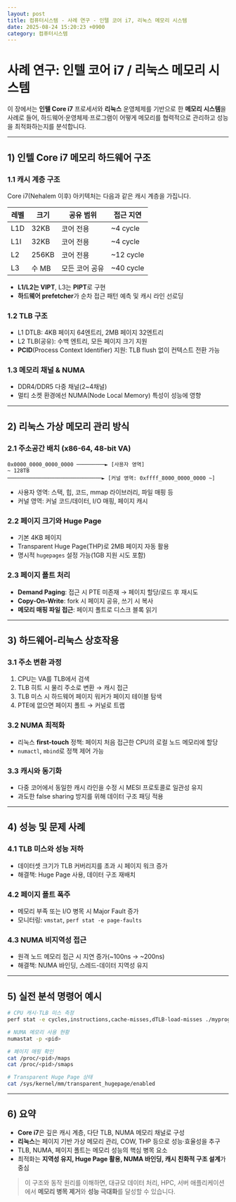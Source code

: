 ```yaml
---
layout: post
title: 컴퓨터시스템 - 사례 연구 - 인텔 코어 i7, 리눅스 메모리 시스템
date: 2025-08-24 15:20:23 +0900
category: 컴퓨터시스템
---
```

# 사례 연구: 인텔 코어 i7 / 리눅스 메모리 시스템

이 장에서는 **인텔 Core i7** 프로세서와 **리눅스** 운영체제를 기반으로 한 **메모리 시스템**을 사례로 들어, 하드웨어·운영체제·프로그램이 어떻게 메모리를 협력적으로 관리하고 성능을 최적화하는지를 분석합니다.

---

## 1) 인텔 Core i7 메모리 하드웨어 구조

### 1.1 캐시 계층 구조
Core i7(Nehalem 이후) 아키텍처는 다음과 같은 캐시 계층을 가집니다.

| 레벨 | 크기 | 공유 범위 | 접근 지연 |
|------|------|----------|-----------|
| L1D  | 32KB | 코어 전용 | ~4 cycle |
| L1I  | 32KB | 코어 전용 | ~4 cycle |
| L2   | 256KB | 코어 전용 | ~12 cycle |
| L3   | 수 MB | 모든 코어 공유 | ~40 cycle |

- **L1/L2는 VIPT**, L3는 **PIPT**로 구현
- **하드웨어 prefetcher**가 순차 접근 패턴 예측 및 캐시 라인 선로딩

### 1.2 TLB 구조
- L1 DTLB: 4KB 페이지 64엔트리, 2MB 페이지 32엔트리
- L2 TLB(공유): 수백 엔트리, 모든 페이지 크기 지원
- **PCID**(Process Context Identifier) 지원: TLB flush 없이 컨텍스트 전환 가능

### 1.3 메모리 채널 & NUMA
- DDR4/DDR5 다중 채널(2~4채널)
- 멀티 소켓 환경에선 NUMA(Node Local Memory) 특성이 성능에 영향

---

## 2) 리눅스 가상 메모리 관리 방식

### 2.1 주소공간 배치 (x86-64, 48-bit VA)
```
0x0000_0000_0000_0000 ─────────► [사용자 영역]
~ 128TB
──────────────────────────────► [커널 영역: 0xffff_8000_0000_0000 ~]
```
- 사용자 영역: 스택, 힙, 코드, mmap 라이브러리, 파일 매핑 등
- 커널 영역: 커널 코드/데이터, I/O 매핑, 페이지 캐시

### 2.2 페이지 크기와 Huge Page
- 기본 4KB 페이지
- Transparent Huge Page(THP)로 2MB 페이지 자동 활용
- 명시적 `hugepages` 설정 가능(1GB 지원 시도 포함)

### 2.3 페이지 폴트 처리
- **Demand Paging**: 접근 시 PTE 미존재 → 페이지 할당/로드 후 재시도
- **Copy-On-Write**: fork 시 페이지 공유, 쓰기 시 복사
- **메모리 매핑 파일 접근**: 페이지 폴트로 디스크 블록 읽기

---

## 3) 하드웨어-리눅스 상호작용

### 3.1 주소 변환 과정
1. CPU는 VA를 TLB에서 검색
2. TLB 히트 시 물리 주소로 변환 → 캐시 접근
3. TLB 미스 시 하드웨어 페이지 워커가 페이지 테이블 탐색
4. PTE에 없으면 페이지 폴트 → 커널로 트랩

### 3.2 NUMA 최적화
- 리눅스 **first-touch** 정책: 페이지 처음 접근한 CPU의 로컬 노드 메모리에 할당
- `numactl`, `mbind`로 정책 제어 가능

### 3.3 캐시와 동기화
- 다중 코어에서 동일한 캐시 라인을 수정 시 MESI 프로토콜로 일관성 유지
- 과도한 false sharing 방지를 위해 데이터 구조 패딩 적용

---

## 4) 성능 및 문제 사례

### 4.1 TLB 미스와 성능 저하
- 데이터셋 크기가 TLB 커버리지를 초과 시 페이지 워크 증가
- 해결책: Huge Page 사용, 데이터 구조 재배치

### 4.2 페이지 폴트 폭주
- 메모리 부족 또는 I/O 병목 시 Major Fault 증가
- 모니터링: `vmstat`, `perf stat -e page-faults`

### 4.3 NUMA 비지역성 접근
- 원격 노드 메모리 접근 시 지연 증가(~100ns → ~200ns)
- 해결책: NUMA 바인딩, 스레드-데이터 지역성 유지

---

## 5) 실전 분석 명령어 예시

```bash
# CPU 캐시·TLB 미스 측정
perf stat -e cycles,instructions,cache-misses,dTLB-load-misses ./myprog

# NUMA 메모리 사용 현황
numastat -p <pid>

# 페이지 매핑 확인
cat /proc/<pid>/maps
cat /proc/<pid>/smaps

# Transparent Huge Page 상태
cat /sys/kernel/mm/transparent_hugepage/enabled
```

---

## 6) 요약

- **Core i7**은 깊은 캐시 계층, 다단 TLB, NUMA 메모리 채널로 구성
- **리눅스**는 페이지 기반 가상 메모리 관리, COW, THP 등으로 성능·효율성을 추구
- TLB, NUMA, 페이지 폴트는 메모리 성능의 핵심 병목 요소
- 최적화는 **지역성 유지, Huge Page 활용, NUMA 바인딩, 캐시 친화적 구조 설계**가 중심

> 이 구조와 동작 원리를 이해하면, 대규모 데이터 처리, HPC, 서버 애플리케이션에서 **메모리 병목 제거**와 **성능 극대화**를 달성할 수 있습니다.